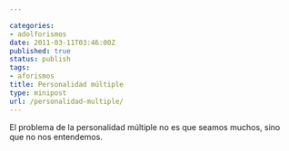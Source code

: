 ```yaml
---

categories:
- adolforismos
date: 2011-03-11T03:46:00Z
published: true
status: publish
tags:
- aforismos
title: Personalidad múltiple
type: minipost
url: /personalidad-multiple/
---
```


El problema de la personalidad múltiple no es que seamos muchos, sino que no nos entendemos.
